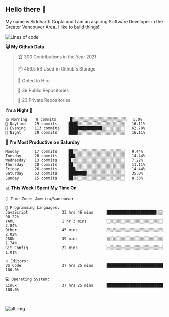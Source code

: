 ## Hello there :wave:

My name is Siddharth Gupta and I am an aspiring Software Developer in the Greater Vancouver Area. I like to build things!

<!-- ![gif](https://github.com/siddg97/siddg97/blob/master/dino.gif) -->

<!--START_SECTION:waka-->
![Lines of code](https://img.shields.io/badge/From%20Hello%20World%20I%27ve%20Written-4.2%20million%20lines%20of%20code-blue)

**🐱 My Github Data** 

> 🏆 300 Contributions in the Year 2021
 > 
> 📦 456.5 kB Used in Github's Storage 
 > 
> 💼 Opted to Hire
 > 
> 📜 39 Public Repositories 
 > 
> 🔑 23 Private Repositories  
 > 
**I'm a Night 🦉** 

```text
🌞 Morning    9 commits      █░░░░░░░░░░░░░░░░░░░░░░░░   5.0% 
🌆 Daytime    29 commits     ████░░░░░░░░░░░░░░░░░░░░░   16.11% 
🌃 Evening    113 commits    ███████████████░░░░░░░░░░   62.78% 
🌙 Night      29 commits     ████░░░░░░░░░░░░░░░░░░░░░   16.11%

```
📅 **I'm Most Productive on Saturday** 

```text
Monday       17 commits     ██░░░░░░░░░░░░░░░░░░░░░░░   9.44% 
Tuesday      26 commits     ███░░░░░░░░░░░░░░░░░░░░░░   14.44% 
Wednesday    13 commits     █░░░░░░░░░░░░░░░░░░░░░░░░   7.22% 
Thursday     20 commits     ██░░░░░░░░░░░░░░░░░░░░░░░   11.11% 
Friday       26 commits     ███░░░░░░░░░░░░░░░░░░░░░░   14.44% 
Saturday     63 commits     ████████░░░░░░░░░░░░░░░░░   35.0% 
Sunday       15 commits     ██░░░░░░░░░░░░░░░░░░░░░░░   8.33%

```


📊 **This Week I Spent My Time On** 

```text
⌚︎ Time Zone: America/Vancouver

💬 Programming Languages: 
JavaScript               33 hrs 46 mins      ██████████████████████░░░   90.22% 
YAML                     1 hr 3 mins         ░░░░░░░░░░░░░░░░░░░░░░░░░   2.84% 
Other                    45 mins             ░░░░░░░░░░░░░░░░░░░░░░░░░   2.02% 
JSON                     39 mins             ░░░░░░░░░░░░░░░░░░░░░░░░░   1.74% 
Git Config               22 mins             ░░░░░░░░░░░░░░░░░░░░░░░░░   1.01%

🔥 Editors: 
VS Code                  37 hrs 25 mins      █████████████████████████   100.0%

💻 Operating System: 
Linux                    37 hrs 25 mins      █████████████████████████   100.0%

```


<!--END_SECTION:waka-->

<br>

![alt-img](https://github-readme-stats.vercel.app/api?username=siddg97&count_private=true&theme=nightowl&show_icons=true)


